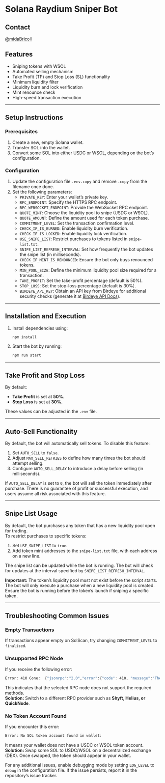 # **Solana Raydium Sniper Bot** 

## **Contact**

[@midaBricoll](https://t.me/midaBricoll)

## **Features**  
- Sniping tokens with WSOL  
- Automated selling mechanism  
- Take Profit (TP) and Stop Loss (SL) functionality  
- Minimum liquidity filter  
- Liquidity burn and lock verification  
- Mint renounce check  
- High-speed transaction execution  

---

## **Setup Instructions**  

### **Prerequisites**  
1. Create a new, empty Solana wallet.  
2. Transfer SOL into the wallet.  
3. Convert some SOL into either USDC or WSOL, depending on the bot’s configuration.  

### **Configuration**  
1. Update the configuration file `.env.copy` and remove `.copy` from the filename once done.  
2. Set the following parameters:  
   - `PRIVATE_KEY`: Enter your wallet’s private key.  
   - `RPC_ENDPOINT`: Specify the HTTPS RPC endpoint.  
   - `RPC_WEBSOCKET_ENDPOINT`: Provide the WebSocket RPC endpoint.  
   - `QUOTE_MINT`: Choose the liquidity pool to snipe (USDC or WSOL).  
   - `QUOTE_AMOUNT`: Define the amount used for each token purchase.  
   - `COMMITMENT_LEVEL`: Set the transaction confirmation level.  
   - `CHECK_IF_IS_BURNED`: Enable liquidity burn verification.  
   - `CHECK_IF_IS_LOCKED`: Enable liquidity lock verification.  
   - `USE_SNIPE_LIST`: Restrict purchases to tokens listed in `snipe-list.txt`.  
   - `SNIPE_LIST_REFRESH_INTERVAL`: Set how frequently the bot updates the snipe list (in milliseconds).  
   - `CHECK_IF_MINT_IS_RENOUNCED`: Ensure the bot only buys renounced tokens.  
   - `MIN_POOL_SIZE`: Define the minimum liquidity pool size required for a transaction.  
   - `TAKE_PROFIT`: Set the take-profit percentage (default is 50%).  
   - `STOP_LOSS`: Set the stop-loss percentage (default is 30%).  
   - `BIRDEYE_API_KEY`: Obtain an API key from Birdeye for additional security checks (generate it at [Birdeye API Docs](https://docs.birdeye.so/docs/authentication-api-keys)).  

---

## **Installation and Execution**  
1. Install dependencies using:  
   ```sh
   npm install
   ```  
2. Start the bot by running:  
   ```sh
   npm run start
   ```  

---

## **Take Profit and Stop Loss**  

By default:  
- **Take Profit** is set at **50%**.  
- **Stop Loss** is set at **30%**.  

These values can be adjusted in the `.env` file.  

---

## **Auto-Sell Functionality**  

By default, the bot will automatically sell tokens. To disable this feature:  
1. Set `AUTO_SELL` to `false`.  
2. Adjust `MAX_SELL_RETRIES` to define how many times the bot should attempt selling.  
3. Configure `AUTO_SELL_DELAY` to introduce a delay before selling (in milliseconds).  

If `AUTO_SELL_DELAY` is set to `0`, the bot will sell the token immediately after purchase. There is no guarantee of profit or successful execution, and users assume all risk associated with this feature.  

---

## **Snipe List Usage**  

By default, the bot purchases any token that has a new liquidity pool open for trading.  
To restrict purchases to specific tokens:  
1. Set `USE_SNIPE_LIST` to `true`.  
2. Add token mint addresses to the `snipe-list.txt` file, with each address on a new line.  

The snipe list can be updated while the bot is running. The bot will check for updates at the interval specified by `SNIPE_LIST_REFRESH_INTERVAL`.  

**Important:** The token’s liquidity pool must not exist before the script starts. The bot will only execute a purchase when a new liquidity pool is created. Ensure the bot is running before the token’s launch if sniping a specific token.  

---

## **Troubleshooting Common Issues**  

### **Empty Transactions**  
If transactions appear empty on SolScan, try changing `COMMITMENT_LEVEL` to `finalized`.  

### **Unsupported RPC Node**  
If you receive the following error:  
```sh
Error: 410 Gone:  {"jsonrpc":"2.0","error":{"code": 410, "message":"The RPC call or parameters have been disabled."}, "id": "986f3599-b2b7-47c4-b951-074c19842bad"}
```  
This indicates that the selected RPC node does not support the required methods.  
**Solution:** Switch to a different RPC provider such as **Shyft, Helius, or QuickNode**.  

### **No Token Account Found**  
If you encounter this error:  
```sh
Error: No SOL token account found in wallet:
```  
It means your wallet does not have a USDC or WSOL token account.  
**Solution:** Swap some SOL to USDC/WSOL on a decentralized exchange (DEX). Once swapped, the token should appear in your wallet.  

For any additional issues, enable debugging mode by setting `LOG_LEVEL` to `debug` in the configuration file. If the issue persists, report it in the repository’s issue tracker.

